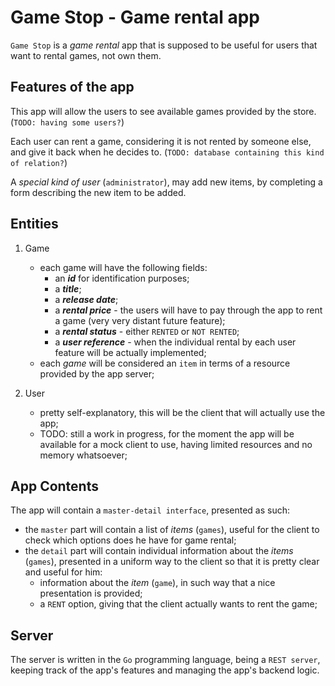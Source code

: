 # Game Stop - Game rental app

`Game Stop` is a _game rental_ app that is supposed to be useful for users that
want to rental games, not own them.

## Features of the app

This app will allow the users to see available games provided by the store. (`TODO: having some users?`)

Each user can rent a game, considering it is not rented by someone else, and give it back when he decides to. (`TODO: database containing this kind of relation?`)

A _special kind of user_ (`administrator`), may add new items, by completing a form describing the new item to be added.

## Entities

1. Game

   - each game will have the following fields:
     - an _**id**_ for identification purposes;
     - a _**title**_;
     - a _**release date**_;
     - a _**rental price**_ - the users will have to pay through the app to rent a game (very very distant future feature);
     - a _**rental status**_ - either `RENTED` or `NOT RENTED`;
     - a _**user reference**_ - when the individual rental by each user feature will be actually implemented;
   - each _game_ will be considered an `item` in terms of a resource provided by the app server;

2. User

   - pretty self-explanatory, this will be the client that will actually use the app;
   - TODO: still a work in progress, for the moment the app will be available for a mock client to use, having limited resources and no memory whatsoever;

## App Contents

The app will contain a `master-detail interface`, presented as such:

- the `master` part will contain a list of _items_ (`games`), useful for the client to check which options does he have for game rental;
- the `detail` part will contain individual information about the _items_ (`games`), presented in a uniform way to the client so that it is pretty clear and useful for him:
  - information about the _item_ (`game`), in such way that a nice presentation is provided;
  - a `RENT` option, giving that the client actually wants to rent the game;

## Server

The server is written in the `Go` programming language, being a `REST server`, keeping track of the app's features and managing the app's backend logic.
